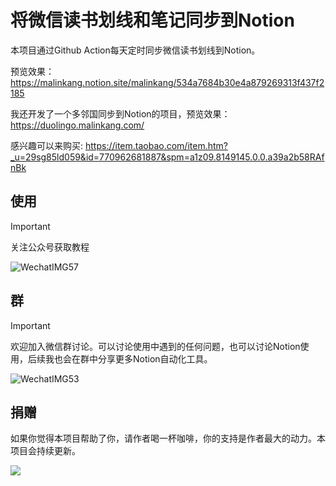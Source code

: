 # 将微信读书划线和笔记同步到Notion


本项目通过Github Action每天定时同步微信读书划线到Notion。

预览效果：https://malinkang.notion.site/malinkang/534a7684b30e4a879269313f437f2185

我还开发了一个多邻国同步到Notion的项目，预览效果：https://duolingo.malinkang.com/

感兴趣可以来购买: https://item.taobao.com/item.htm?_u=29sg85ld059&id=770962681887&spm=a1z09.8149145.0.0.a39a2b58RAfnBk

## 使用

> [!IMPORTANT]  
> 关注公众号获取教程

![WechatIMG57](https://github.com/malinkang/weread2notion-pro/assets/3365208/f96077fb-c66a-4183-af16-775d09ca7291)



## 群
> [!IMPORTANT]  
> 欢迎加入微信群讨论。可以讨论使用中遇到的任何问题，也可以讨论Notion使用，后续我也会在群中分享更多Notion自动化工具。

![WechatIMG53](https://github.com/malinkang/weread2notion-pro/assets/3365208/351f05cb-a3e7-4bfd-8602-26f81d111388)


## 捐赠

如果你觉得本项目帮助了你，请作者喝一杯咖啡，你的支持是作者最大的动力。本项目会持续更新。

![](./asset/WechatIMG27.jpg)

